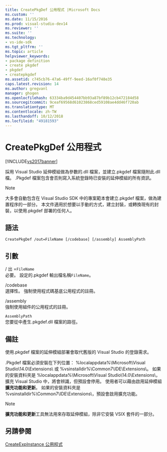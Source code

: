 ```yaml
---
title: CreatePkgDef 公用程式 |Microsoft Docs
ms.custom: ''
ms.date: 11/15/2016
ms.prod: visual-studio-dev14
ms.reviewer: ''
ms.suite: ''
ms.technology:
- vs-ide-sdk
ms.tgt_pltfrm: ''
ms.topic: article
helpviewer_keywords:
- package definition
- create pkgdef
- pkgdef
- createpkgdef
ms.assetid: c745cb76-47a6-49ff-9eed-16af0f748e35
caps.latest.revision: 14
ms.author: gregvanl
manager: ghogen
ms.openlocfilehash: 63334ba9d454407bb93a87bf89b12cb472184d58
ms.sourcegitcommit: 9ceaf69568d61023868ced59108ae4dd46f720ab
ms.translationtype: MT
ms.contentlocale: zh-TW
ms.lasthandoff: 10/12/2018
ms.locfileid: "49181593"
---
```

# <a name="createpkgdef-utility"></a>CreatePkgDef 公用程式
[!INCLUDE[vs2017banner](../../includes/vs2017banner.md)]

採用 Visual Studio 延伸模組做為參數的.dll 檔案，並建立.pkgdef 檔案隨附此.dll 檔。 .Pkgdef 檔案包含會否則寫入系統登錄時已安裝的延伸模組的所有資訊。  
  
> [!NOTE]
>  大多會自動包含在 Visual Studio SDK 中的專案範本會建立.pkgdef 檔案，做為建置程序的一部分。 本文件適用於想要以手動的方式，建立封裝，或轉換現有的封裝，以使用.pkgdef 部署的任何人。  
  
## <a name="syntax"></a>語法  
  
```  
CreatePkgDef /out=FileName [/codebase] [/assembly] AssemblyPath  
```  
  
## <a name="arguments"></a>引數  
 / 出 =`FileName`  
 必要。 設定的.pkgdef 輸出檔名稱`FileName`。  
  
 /codebase  
 選擇性。 強制使用程式碼基底公用程式的註冊。  
  
 /assembly  
 強制使用組件的公用程式的註冊。  
  
 `AssemblyPath`  
 您要從中產生.pkgdef.dll 檔案的路徑。  
  
## <a name="remarks"></a>備註  
 使用.pkgdef 檔案的延伸模組部署會取代舊版的 Visual Studio 的登錄需求。  
  
 .Pkgdef 檔案必須安裝在下列位置： %localappdata%\Microsoft\Visual Studio\14.0\Extensions\ 或 %vsinstalldir%\Common7\IDE\Extensions\\。 如果的安裝資料夾是 %localappdata%\Microsoft\Visual Studio\14.0\Extensions\\，擴充 Visual Studio 中，將會辨識，但預設會停用。 使用者可以藉由啟用延伸模組**擴充功能和更新**。 如果的安裝資料夾是 %vsinstalldir%\Common7\IDE\Extensions\\，預設會啟用擴充功能。  
  
> [!NOTE]
>  **擴充功能和更新**工具無法用來存取延伸模組，除非它安裝 VSIX 套件的一部分。  
  
## <a name="see-also"></a>另請參閱  
 [CreateExpInstance 公用程式](../../extensibility/internals/createexpinstance-utility.md)


